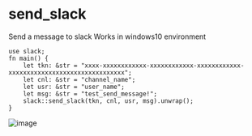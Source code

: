 # send_slack
Send a message to slack
Works in windows10 environment

```
use slack;
fn main() {
    let tkn: &str = "xxxx-xxxxxxxxxxxx-xxxxxxxxxxxx-xxxxxxxxxxxx-xxxxxxxxxxxxxxxxxxxxxxxxxxxxxxxx";
    let cnl: &str = "channel_name";
    let usr: &str = "user_name";
    let msg: &str = "test_send_message!";
    slack::send_slack(tkn, cnl, usr, msg).unwrap();
}
```
![image](https://user-images.githubusercontent.com/19583059/114428831-a60c8d80-9bf7-11eb-957d-b1ce169465ca.png)

